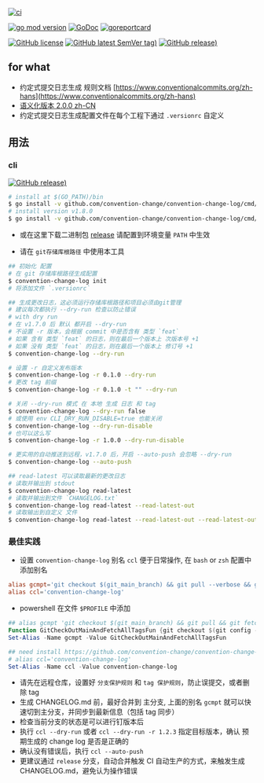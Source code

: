 [![ci](https://github.com/convention-change/convention-change-log/actions/workflows/ci.yml/badge.svg)](https://github.com/convention-change/convention-change-log/actions/workflows/ci.yml)

[![go mod version](https://img.shields.io/github/go-mod/go-version/convention-change/convention-change-log?label=go.mod)](https://github.com/convention-change/convention-change-log)
[![GoDoc](https://godoc.org/github.com/convention-change/convention-change-log?status.png)](https://godoc.org/github.com/convention-change/convention-change-log)
[![goreportcard](https://goreportcard.com/badge/github.com/convention-change/convention-change-log)](https://goreportcard.com/report/github.com/convention-change/convention-change-log)

[![GitHub license](https://img.shields.io/github/license/convention-change/convention-change-log)](https://github.com/convention-change/convention-change-log)
[![GitHub latest SemVer tag)](https://img.shields.io/github/v/tag/convention-change/convention-change-log)](https://github.com/convention-change/convention-change-log/tags)
[![GitHub release)](https://img.shields.io/github/v/release/convention-change/convention-change-log)](https://github.com/convention-change/convention-change-log/releases)

## for what

- 约定式提交日志生成 规则文档 [https://www.conventionalcommits.org/zh-hans](https://www.conventionalcommits.org/zh-hans)
- [语义化版本 2.0.0 zh-CN](https://semver.org/lang/zh-CN/)
- 约定式提交日志生成配置文件在每个工程下通过 `.versionrc` 自定义

## 用法

### cli

[![GitHub release)](https://img.shields.io/github/v/release/convention-change/convention-change-log)](https://github.com/convention-change/convention-change-log/releases)

```bash
# install at $(GO_PATH)/bin
$ go install -v github.com/convention-change/convention-change-log/cmd/convention-change-log@latest
# install version v1.8.0
$ go install -v github.com/convention-change/convention-change-log/cmd/convention-change-log@v1.8.0
````

- 或在这里下载二进制包 [release](https://github.com/convention-change/convention-change-log/releases)
  请配置到环境变量 `PATH` 中生效

- 请在 `git存储库根路径` 中使用本工具

```bash
## 初始化 配置
# 在 git 存储库根路径生成配置
$ convention-change-log init
# 将添加文件 `.versionrc`

## 生成更改日志，这必须运行存储库根路径和项目必须由git管理
# 建议每次都执行 --dry-run 检查以防止错误
# with dry run
# 在 v1.7.0 后 默认 都开启 --dry-run
# 不设置 -r 版本，会根据 commit 中是否含有 类型 `feat`
# 如果 含有 类型 `feat` 的日志，则在最后一个版本上 次版本号 +1
# 如果 没有 类型 `feat` 的日志，则在最后一个版本上 修订号 +1
$ convention-change-log --dry-run

# 设置 -r 自定义发布版本
$ convention-change-log -r 0.1.0 --dry-run
# 更改 tag 前缀
$ convention-change-log -r 0.1.0 -t "" --dry-run

# 关闭 --dry-run 模式 在 本地 生成 日志 和 tag
$ convention-change-log --dry-run false
# 或使用 env CLI_DRY_RUN_DISABLE=true 也能关闭
$ convention-change-log --dry-run-disable
# 也可以这么写
$ convention-change-log -r 1.0.0 --dry-run-disable

# 更实用的自动推送到远程，v1.7.0 后，开启 --auto-push 会忽略 --dry-run
$ convention-change-log --auto-push

## read-latest 可以读取最新的更改日志
# 读取并输出到 stdout
$ convention-change-log read-latest
# 读取并输出到文件 `CHANGELOG.txt`
$ convention-change-log read-latest --read-latest-out
# 读取输出到自定义 文件
$ convention-change-log read-latest --read-latest-out --read-latest-out-path CHANGELOG-1.txt
```

### 最佳实践

- 设置 `convention-change-log` 别名 `ccl` 便于日常操作, 在 `bash` or `zsh` 配置中添加别名

```rc
alias gcmpt='git checkout $(git_main_branch) && git pull --verbose && git fetch --tags'
alias ccl='convention-change-log'
```

- powershell 在文件 `$PROFILE` 中添加

```ps1
## alias gcmpt 'git checkout $(git_main_branch) && git pull && git fetch --tags'
Function GitCheckOutMainAndFetchAllTagsFun {git checkout $(git config --get init.defaultBranch) ; git pull --verbose; git fetch --tags}
Set-Alias -Name gcmpt -Value GitCheckOutMainAndFetchAllTagsFun

## need install https://github.com/convention-change/convention-change-log
# alias ccl='convention-change-log'
Set-Alias -Name ccl -Value convention-change-log
```

- 请先在远程仓库，设置好 `分支保护规则` 和 `tag 保护规则`，防止误提交，或者删除 tag
- 生成 CHANGELOG.md 前，最好合并到 主分支, 上面的别名 `gcmpt` 就可以快速切到主分支，并同步到最新信息（包括 tag 同步）
- 检查当前分支的状态是可以进行钉版本后
- 执行 `ccl --dry-run` 或者 `ccl --dry-run -r 1.2.3` 指定目标版本，确认 预期生成的 change log 是否是正确的
- 确认没有错误后，执行 `ccl --auto-push`
- 更建议通过 `release` 分支，自动合并触发 CI 自动生产的方式，来触发生成 CHANGELOG.md，避免认为操作错误
